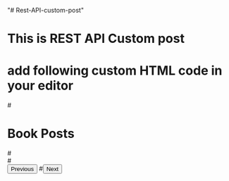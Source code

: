 "# Rest-API-custom-post"
# This is REST API Custom post
# add following custom HTML code in your editor
#<h1> Book Posts </h1>
#<div id="book-list"></div>
#<div><button id="prev-page">Previous</button>
#<button id="next-page">Next</button></div>

